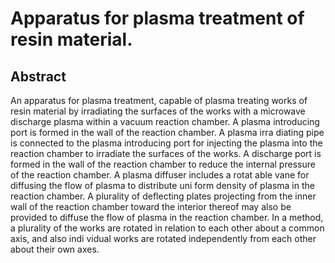 # Apparatus for plasma treatment of resin material.

## Abstract
An apparatus for plasma treatment, capable of plasma treating works of resin material by irradiating the surfaces of the works with a microwave discharge plasma within a vacuum reaction chamber. A plasma introducing port is formed in the wall of the reaction chamber. A plasma irra diating pipe is connected to the plasma introducing port for injecting the plasma into the reaction chamber to irradiate the surfaces of the works. A discharge port is formed in the wall of the reaction chamber to reduce the internal pressure of the reaction chamber. A plasma diffuser includes a rotat able vane for diffusing the flow of plasma to distribute uni form density of plasma in the reaction chamber. A plurality of deflecting plates projecting from the inner wall of the reaction chamber toward the interior thereof may also be provided to diffuse the flow of plasma in the reaction chamber. In a method, a plurality of the works are rotated in relation to each other about a common axis, and also indi vidual works are rotated independently from each other about their own axes.